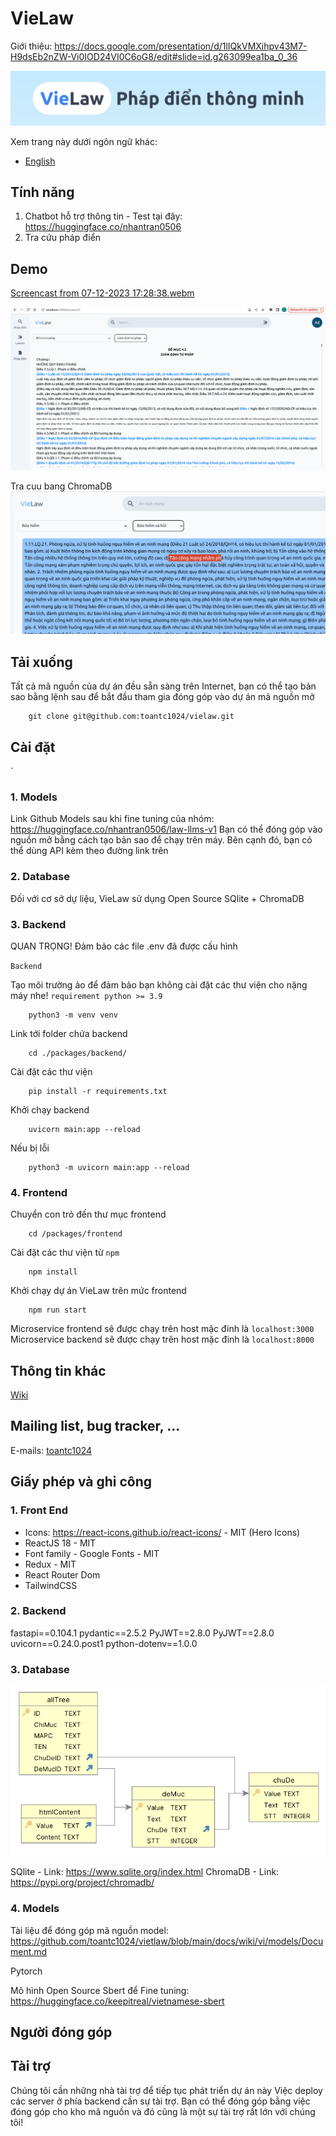 # VieLaw
Giới thiệu: https://docs.google.com/presentation/d/1lIQkVMXihpv43M7-H9dsEb2nZW-Vi0IOD24VI0C6oG8/edit#slide=id.g263099ea1ba_0_36

![VieLaw OpenSource](./docs/images/vielaw_header.png)

Xem trang này dưới ngôn ngữ khác:

- [English](./docs/README_en.md)

## Tính năng

1. Chatbot hỗ trợ thông tin - Test tại đây: https://huggingface.co/nhantran0506
2. Tra cứu pháp điển

## Demo

[Screencast from 07-12-2023 17:28:38.webm](https://github.com/toantc1024/vietlaw/assets/60417892/e897e94e-3ece-4251-9bf6-c2f337485e70)

![Alt text](image.png)

Tra cuu bang ChromaDB
![Alt text](image-1.png)

## Tải xuống

Tất cả mã nguồn của dự án đều sẵn sàng trên Internet, bạn có thể tạo bản sao bằng lệnh sau để bắt đầu tham gia đóng góp vào dự án mã nguồn mở

```
    git clone git@github.com:toantc1024/vielaw.git
```

## Cài đặt

`

### 1. Models

Link Github Models sau khi fine tuning của nhóm: https://huggingface.co/nhantran0506/law-llms-v1
Bạn có thể đóng góp vào nguồn mở bằng cách tạo bản sao để chạy trên máy. Bên cạnh đó, bạn có thể dùng API kèm theo đường link trên

### 2. Database

Đối với cơ sở dự liệu, VieLaw sử dụng Open Source SQlite + ChromaDB

### 3. Backend

QUAN TRỌNG!
Đảm bảo các file .env đã được cấu hình

`Backend`

Tạo môi trường ảo để đảm bảo bạn không cài đặt các thư viện cho nặng máy nhe! `requirement python >= 3.9`

```
    python3 -m venv venv
```

Link tới folder chứa backend

```
    cd ./packages/backend/
```

Cài đặt các thư viện

```
    pip install -r requirements.txt
```

Khởi chạy backend

```
    uvicorn main:app --reload
```

Nếu bị lỗi

```
    python3 -m uvicorn main:app --reload
```

### 4. Frontend

Chuyển con trỏ đến thư mục frontend

```
    cd /packages/frontend
```

Cài đặt các thư viện từ `npm`

```
    npm install
```

Khởi chạy dự án VieLaw trên mức frontend

```
    npm run start
```

Microservice frontend sẽ được chạy trên host mặc đinh là `localhost:3000`
Microservice backend sẽ được chạy trên host mặc đinh là `localhost:8000`

## Thông tin khác

[Wiki](./docs/wiki/vi/Introduction.md)

## Mailing list, bug tracker, ...

E-mails: [toantc1024](mailto:tctoan1024@gmail.com)

## Giấy phép và ghi công

### 1. Front End

- Icons: https://react-icons.github.io/react-icons/ - MIT (Hero Icons)
- ReactJS 18 - MIT
- Font family - Google Fonts - MIT
- Redux - MIT
- React Router Dom
- TailwindCSS

### 2. Backend

fastapi==0.104.1
pydantic==2.5.2
PyJWT==2.8.0
PyJWT==2.8.0
uvicorn==0.24.0.post1
python-dotenv==1.0.0

### 3. Database

![CSDL ERD](image-2.png)

SQlite - Link: https://www.sqlite.org/index.html
ChromaDB - Link: https://pypi.org/project/chromadb/

### 4. Models

Tài liệu để đóng góp mã nguồn model: https://github.com/toantc1024/vietlaw/blob/main/docs/wiki/vi/models/Document.md

Pytorch

Mô hình Open Source Sbert để Fine tuning: https://huggingface.co/keepitreal/vietnamese-sbert

## Người đóng góp

## Tài trợ
Chúng tôi cần những nhà tài trợ để tiếp tục phát triển dự án này
Việc deploy các server ở phía backend cần sự tài trợ.
Bạn có thể đóng góp bằng việc đóng góp cho kho mã nguồn và đó cũng là một sự tài trợ rất lớn với chúng tôi!
